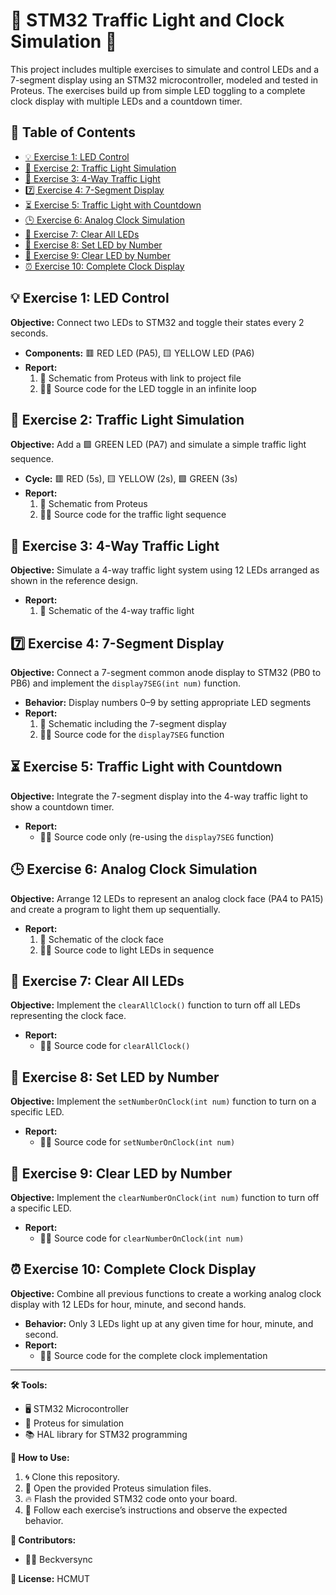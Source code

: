 # 🌟 STM32 Traffic Light and Clock Simulation 🌟

This project includes multiple exercises to simulate and control LEDs and a 7-segment display using an STM32 microcontroller, modeled and tested in Proteus. The exercises build up from simple LED toggling to a complete clock display with multiple LEDs and a countdown timer.

## 📖 Table of Contents
- [💡 Exercise 1: LED Control](#exercise-1-led-control)
- [🚦 Exercise 2: Traffic Light Simulation](#exercise-2-traffic-light-simulation)
- [🔄 Exercise 3: 4-Way Traffic Light](#exercise-3-4-way-traffic-light)
- [7️⃣ Exercise 4: 7-Segment Display](#exercise-4-7-segment-display)
- [⏳ Exercise 5: Traffic Light with Countdown](#exercise-5-traffic-light-with-countdown)
- [🕒 Exercise 6: Analog Clock Simulation](#exercise-6-analog-clock-simulation)
- [🧹 Exercise 7: Clear All LEDs](#exercise-7-clear-all-leds)
- [🎯 Exercise 8: Set LED by Number](#exercise-8-set-led-by-number)
- [🚫 Exercise 9: Clear LED by Number](#exercise-9-clear-led-by-number)
- [⏰ Exercise 10: Complete Clock Display](#exercise-10-complete-clock-display)

## 💡 Exercise 1: LED Control
**Objective:** Connect two LEDs to STM32 and toggle their states every 2 seconds.
- **Components:** 🟥 RED LED (PA5), 🟨 YELLOW LED (PA6)
- **Report:**
  1. 📝 Schematic from Proteus with link to project file
  2. 🧑‍💻 Source code for the LED toggle in an infinite loop

## 🚦 Exercise 2: Traffic Light Simulation
**Objective:** Add a 🟩 GREEN LED (PA7) and simulate a simple traffic light sequence.
- **Cycle:** 🟥 RED (5s), 🟨 YELLOW (2s), 🟩 GREEN (3s)
- **Report:**
  1. 📝 Schematic from Proteus
  2. 🧑‍💻 Source code for the traffic light sequence

## 🔄 Exercise 3: 4-Way Traffic Light
**Objective:** Simulate a 4-way traffic light system using 12 LEDs arranged as shown in the reference design.
- **Report:**
  1. 📝 Schematic of the 4-way traffic light

## 7️⃣ Exercise 4: 7-Segment Display
**Objective:** Connect a 7-segment common anode display to STM32 (PB0 to PB6) and implement the `display7SEG(int num)` function.
- **Behavior:** Display numbers 0–9 by setting appropriate LED segments
- **Report:**
  1. 📝 Schematic including the 7-segment display
  2. 🧑‍💻 Source code for the `display7SEG` function

## ⏳ Exercise 5: Traffic Light with Countdown
**Objective:** Integrate the 7-segment display into the 4-way traffic light to show a countdown timer.
- **Report:**
  - 🧑‍💻 Source code only (re-using the `display7SEG` function)

## 🕒 Exercise 6: Analog Clock Simulation
**Objective:** Arrange 12 LEDs to represent an analog clock face (PA4 to PA15) and create a program to light them up sequentially.
- **Report:**
  1. 📝 Schematic of the clock face
  2. 🧑‍💻 Source code to light LEDs in sequence

## 🧹 Exercise 7: Clear All LEDs
**Objective:** Implement the `clearAllClock()` function to turn off all LEDs representing the clock face.
- **Report:**
  - 🧑‍💻 Source code for `clearAllClock()`

## 🎯 Exercise 8: Set LED by Number
**Objective:** Implement the `setNumberOnClock(int num)` function to turn on a specific LED.
- **Report:**
  - 🧑‍💻 Source code for `setNumberOnClock(int num)`

## 🚫 Exercise 9: Clear LED by Number
**Objective:** Implement the `clearNumberOnClock(int num)` function to turn off a specific LED.
- **Report:**
  - 🧑‍💻 Source code for `clearNumberOnClock(int num)`

## ⏰ Exercise 10: Complete Clock Display
**Objective:** Combine all previous functions to create a working analog clock display with 12 LEDs for hour, minute, and second hands.
- **Behavior:** Only 3 LEDs light up at any given time for hour, minute, and second.
- **Report:**
  - 🧑‍💻 Source code for the complete clock implementation

---

**🛠 Tools:**
- 🖥 STM32 Microcontroller
- 🧪 Proteus for simulation
- 📚 HAL library for STM32 programming

**🚀 How to Use:**
1. 🌀 Clone this repository.
2. 📝 Open the provided Proteus simulation files.
3. 🔥 Flash the provided STM32 code onto your board.
4. 👀 Follow each exercise’s instructions and observe the expected behavior.

**👥 Contributors:**
- 🧑‍💻 Beckversync

**📜 License:**
HCMUT


